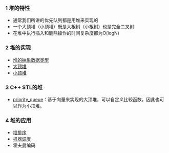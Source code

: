 ### 1 堆的特性
 - 通常我们所讲的优先队列都是用堆来实现的
 - 一个大顶堆（小顶堆）既是大根树（小根树）也是完全二叉树
 - 在堆中执行插入和删除操作的时间复杂度都为O(logN)

### 2 堆的实现
 - [堆的抽象数据类型](./heap.h)
 - [大顶堆](./maxHeap.h)
 - [小顶堆](./minHeap.h)

### 3 C\+\+ STL的堆
 - [priority_queue](http://www.cplusplus.com/reference/queue/priority_queue/?kw=priority_queue)：基于向量来实现的大顶堆，可以自定义比较函数，因此也可以作为小顶堆。

### 4 堆的应用
 - [堆排序](../../Algorithms/sort/heapSort.h)
 - [机器调度](../../Algorithms/greedy_method/LPTSchedule.cpp)
 - 霍夫曼编码